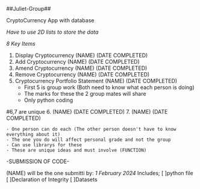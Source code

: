 ##Juliet-Group##

CryptoCurrency App with database

*Have to use 2D lists to store the data*

*8 Key Items*
1. Display Cryptocurrency (NAME) (DATE COMPLETED)
2. Add Cryptocurrency (NAME) (DATE COMPLETED)
3. Amend Cryptocurrency (NAME) (DATE COMPLETED)
4. Remove Cryptocurrency (NAME) (DATE COMPLETED)
5. Cryptocurrency Portfolio Statement (NAME) (DATE COMPLETED)
    - First 5 is group work (Both need to know what each person is doing)
    - The marks for these the 2 group mates will share
    - Only python coding

#6,7 are unique
6. <NAME><IDEA> (NAME) (DATE COMPLETED)
7. <NAME><IDEA> (NAME) (DATE COMPLETED)
   
    - One person can do each (The other person doesn't have to know everything about it)
    - The one you do will affect personal grade and not the group
    - Can use librarys for these
    - These are unique ideas and must involve (FUNCTION)

-SUBMISSION OF CODE-

(NAME) will be the one submitti by: *1 February 2024*
Includes;
[ ]python file
[ ]Declaration of Integrity
[ ]Datasets





